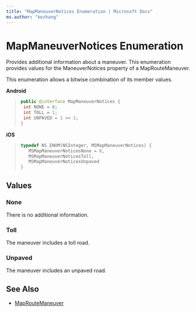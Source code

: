 ```yaml
---
title: "MapManeuverNotices Enumeration | Microsoft Docs"
ms.author: "kezhang"
---
```


# MapManeuverNotices Enumeration

Provides additional information about a maneuver. This enumeration provides values for the ManeuverNotices property of a MapRouteManeuver.

This enumeration allows a bitwise combination of its member values.

**Android**

>```java
>public @interface MapManeuverNotices {
>  int NONE = 0;
>  int TOLL = 1;
>  int UNPAVED = 1 << 1;
>}
>```

**iOS**

>```objectivec
>typedef NS_ENUM(NSInteger, MSMapManeuverNotices) { 
>    MSMapManeuverNoticesNone = 0, 
>    MSMapManeuverNoticesToll, 
>    MSMapManeuverNoticesUnpaved 
>}
>```

## Values

### None

There is no additional information.

### Toll

The maneuver includes a toll road.

### Unpaved

The maneuver includes an unpaved road.

## See Also

* [MapRouteManeuver](maproutemaneuver-class.md)